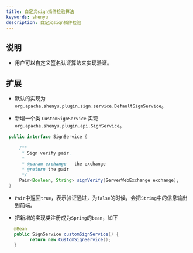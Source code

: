 ```yaml
---
title: 自定义sign插件检验算法
keywords: shenyu
description: 自定义sign插件检验
---
```



## 说明

* 用户可以自定义签名认证算法来实现验证。

## 扩展

*  默认的实现为 `org.apache.shenyu.plugin.sign.service.DefaultSignService`。

*  新增一个类 `CustomSignService` 实现  `org.apache.shenyu.plugin.api.SignService`。

```java
 public interface SignService {
 
     /**
      * Sign verify pair.
      *
      * @param exchange   the exchange
      * @return the pair
      */
     Pair<Boolean, String> signVerify(ServerWebExchange exchange);
 }

```

* `Pair`中返回`true`，表示验证通过，为`false`的时候，会把`String`中的信息输出到前端。

* 把新增的实现类注册成为`Spring`的`bean`，如下

```java
   @Bean
   public SignService customSignService() {
         return new CustomSignService();
   }
```



